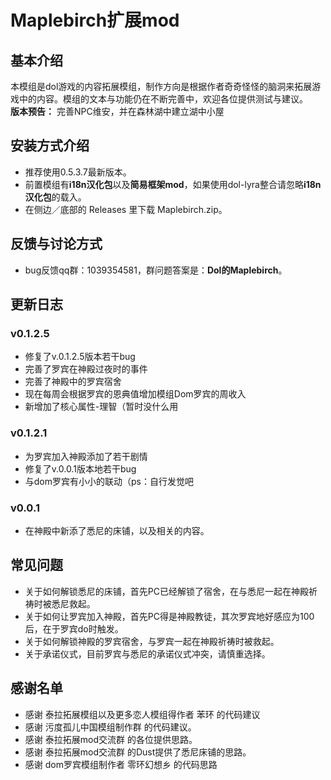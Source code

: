 # Maplebirch扩展mod

## 基本介绍
本模组是dol游戏的内容拓展模组，制作方向是根据作者奇奇怪怪的脑洞来拓展游戏中的内容。模组的文本与功能仍在不断完善中，欢迎各位提供测试与建议。<br>
**版本预告：** 完善NPC维安，并在森林湖中建立湖中小屋
## 安装方式介绍
+ 推荐使用0.5.3.7最新版本。<br>
+ 前置模组有**i18n汉化包**以及**简易框架mod**，如果使用dol-lyra整合请忽略**i18n汉化包**的载入。<br>
+ 在侧边／底部的 Releases 里下载 Maplebirch.zip。
## 反馈与讨论方式
+ bug反馈qq群：1039354581，群问题答案是：**Dol的Maplebirch**。
## 更新日志
### v0.1.2.5
+ 修复了v.0.1.2.5版本若干bug<br>
+ 完善了罗宾在神殿过夜时的事件<br>
+ 完善了神殿中的罗宾宿舍<br>
+ 现在每周会根据罗宾的恩典值增加模组Dom罗宾的周收入<br>
+ 新增加了核心属性-理智（暂时没什么用
### v0.1.2.1
+ 为罗宾加入神殿添加了若干剧情<br>
+ 修复了v.0.0.1版本地若干bug<br>
+ 与dom罗宾有小小的联动（ps：自行发觉吧<br>
### v0.0.1
+ 在神殿中新添了悉尼的床铺，以及相关的内容。
## 常见问题
+ 关于如何解锁悉尼的床铺，首先PC已经解锁了宿舍，在与悉尼一起在神殿祈祷时被悉尼救起。<br>
+ 关于如何让罗宾加入神殿，首先PC得是神殿教徒，其次罗宾地好感应为100后，在于罗宾do时触发。<br>
+ 关于如何解锁神殿的罗宾宿舍，与罗宾一起在神殿祈祷时被救起。
+ 关于承诺仪式，目前罗宾与悉尼的承诺仪式冲突，请慎重选择。
## 感谢名单
+ 感谢 泰拉拓展模组以及更多恋人模组得作者 苯环 的代码建议<br>
+ 感谢 污度孤儿中国模组制作群 的代码建议。<br>
+ 感谢 泰拉拓展mod交流群 的各位提供思路。<br>
+ 感谢 泰拉拓展mod交流群 的Dust提供了悉尼床铺的思路。<br>
+ 感谢 dom罗宾模组制作者 零环幻想乡 的代码思路
